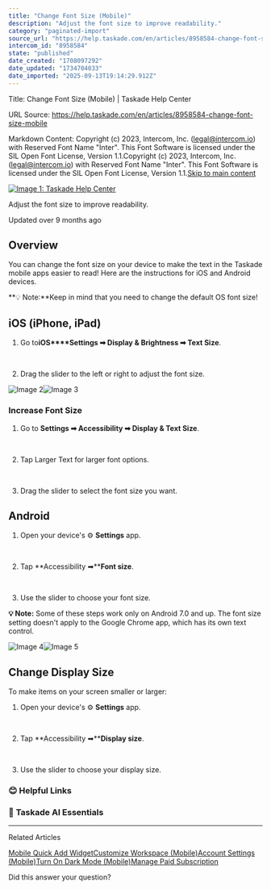 ```yaml
---
title: "Change Font Size (Mobile)"
description: "Adjust the font size to improve readability."
category: "paginated-import"
source_url: "https://help.taskade.com/en/articles/8958584-change-font-size-mobile"
intercom_id: "8958584"
state: "published"
date_created: "1708097292"
date_updated: "1734704033"
date_imported: "2025-09-13T19:14:29.912Z"
---
```


Title: Change Font Size (Mobile) | Taskade Help Center

URL Source: https://help.taskade.com/en/articles/8958584-change-font-size-mobile

Markdown Content:
Copyright (c) 2023, Intercom, Inc. (legal@intercom.io) with Reserved Font Name "Inter". This Font Software is licensed under the SIL Open Font License, Version 1.1.Copyright (c) 2023, Intercom, Inc. (legal@intercom.io) with Reserved Font Name "Inter". This Font Software is licensed under the SIL Open Font License, Version 1.1.[Skip to main content](https://help.taskade.com/en/articles/8958584-change-font-size-mobile#main-content)

[![Image 1: Taskade Help Center](https://downloads.intercomcdn.com/i/o/490280/d14603621e78c833c2d0e66f/2d1230f35f3009fff25b2989e93312a5.png)](https://help.taskade.com/en/)

Adjust the font size to improve readability.

Updated over 9 months ago

**Overview**
------------

You can change the font size on your device to make the text in the Taskade mobile apps easier to read! Here are the instructions for iOS and Android devices.

**💡 Note:**Keep in mind that you need to change the default OS font size!

**iOS (iPhone, iPad)**
----------------------

1.   Go to**iOS****Settings ➡ Display & Brightness ➡ Text Size**.

​

2.   Drag the slider to the left or right to adjust the font size.

![Image 2](https://taskade.intercom-attachments-7.com/i/o/965378651/2ce33620d60396f83887a484/18038718977811?expires=1757916000&signature=6b8a01d9016dde88c8cdd76e3372761487486b0421fbfcee7c922f7d8d8420f7&req=fSYiFc52m4ReFb4X1HO4gYaGX0%2BpbPD4TMzwS2KxEnlR%2BtaNWo0%2Bboz0OwFb%0A)![Image 3](https://taskade.intercom-attachments-7.com/i/o/965378645/b9c879b294a8af6682665c43/18038718979347?expires=1757916000&signature=213d4ae6ebcc88f336961f14a838d97251b8807e33557e1f3d63f59d6905a36c&req=fSYiFc52m4VaFb4X1HO4gZS5PdVcJmQeJRKtT0ogmG519dTEKgCXTaF4zy9P%0A)

### **Increase Font Size**

1.   Go to **Settings ➡ Accessibility ➡ Display & Text Size**.

​

2.   Tap Larger Text for larger font options.

​

3.   Drag the slider to select the font size you want.

**Android**
-----------

1.   Open your device's ⚙️ **Settings** app.

​

2.   Tap **Accessibility ➡****Font size**.

​

3.   Use the slider to choose your font size.

**💡 Note:** Some of these steps work only on Android 7.0 and up. The font size setting doesn't apply to the Google Chrome app, which has its own text control.

![Image 4](https://taskade.intercom-attachments-7.com/i/o/965378649/fc80545f9ae5c3de3b828a8e/18038986936211?expires=1757916000&signature=f69afb200a3bee057de7a97b58bd323b631e9d4e477447437bd8ac0ac5915944&req=fSYiFc52m4VWFb4X1HO4gXloavJPeEpAMeLk55LBBe8PWPDHgWVd9BWBaF3g%0A)![Image 5](https://taskade.intercom-attachments-7.com/i/o/965378650/5e55a862913eb9f1b0935de4/18038986938131?expires=1757916000&signature=95259b3d05e3db28118e337f755eb9e3e5cb2c9474e5f4d32357f801bad21ccb&req=fSYiFc52m4RfFb4X1HO4gdNvKdzAYuf9wRF5ZeV5P7%2FKwm15iSF%2FVKM59zsP%0A)

**Change Display Size**
-----------------------

To make items on your screen smaller or larger:

1.   Open your device's ⚙️ **Settings** app.

​

2.   Tap **Accessibility ➡****Display size**.

​

3.   Use the slider to choose your display size.

### **😊 Helpful Links**

### 🤖 **Taskade AI Essentials**

* * *

Related Articles

[Mobile Quick Add Widget](https://help.taskade.com/en/articles/8958575-mobile-quick-add-widget)[Customize Workspace (Mobile)](https://help.taskade.com/en/articles/8958583-customize-workspace-mobile)[Account Settings (Mobile)](https://help.taskade.com/en/articles/8958585-account-settings-mobile)[Turn On Dark Mode (Mobile)](https://help.taskade.com/en/articles/8958586-turn-on-dark-mode-mobile)[Manage Paid Subscription](https://help.taskade.com/en/articles/8958630-manage-paid-subscription)

Did this answer your question?
